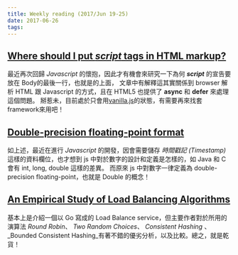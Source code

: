```yaml
---
title: Weekly reading (2017/Jun 19-25)
date: 2017-06-26
tags:
---
```


## [Where should I put _script_ tags in HTML markup?](https://stackoverflow.com/questions/436411/where-should-i-put-script-tags-in-html-markup)
  最近再次回歸 _Javascript_ 的懷抱，因此才有機會來研究一下為何 _**script**_ 的宣告要放在 Body的最後一行，也就是</body>的上面，
  文章中有解釋這其實關係到 browser 解析 HTML 跟 Javascript 的方式，且在 HTML5 也提供了 **async** 和 **defer** 來處理這個問題。
  掰惹未，目前處於只會用[vanilla.js](http://vanilla-js.com)的狀態，有需要再來找套framework來用吧！

## [Double-precision floating-point format](https://en.wikipedia.org/wiki/Double-precision_floating-point_format)
  如上述，最近在進行 _Javascript_ 的開發，因會需要儲存 _時間戳記 (Timestamp)_ 這樣的資料欄位，也才想到 js 中對於數字的設計和定義是怎樣的，如 Java 和 C 會有 int, long, double 這樣的差異。 而原來 js 中對數字一律定義為 double-precision floating-point，也就是 Double 的概念！

## [An Empirical Study of Load Balancing Algorithms](http://liblb.com/study.html)
  基本上是介紹一個以 Go 寫成的 Load Balance service，但主要作者對於所用的演算法 _Round Robin_、 _Two Random Choices_、 _Consistent Hashing_ 、 _Bounded Consistent Hashing_有著不錯的優劣分析，以及比較。總之，就是乾貨！
